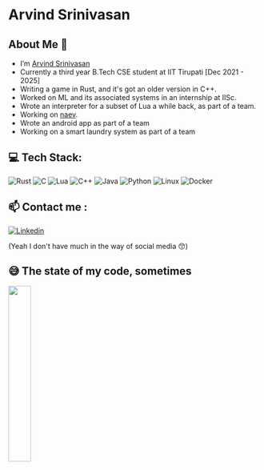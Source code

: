 # Arvind Srinivasan


## About Me 👋

-   I’m [Arvind Srinivasan](https://github.com/Hraelzyr)
-   Currently a third year B.Tech CSE student at IIT Tirupati [Dec 2021 - 2025]
-   Writing a game in Rust, and it's got an older version in C++.
-   Worked on ML and its associated systems in an internship at IISc.
-   Wrote an interpreter for a subset of Lua a while back, as part of a team.
-   Working on [naev](https://github.com/naev/naev).
-   Wrote an android app as part of a team
-   Working on a smart laundry system as part of a team

## 💻 Tech Stack:
![Rust](https://img.shields.io/badge/Rust-000000.svg?style=for-the-badge&logo=Rust&logoColor=white) ![C](https://img.shields.io/badge/c-%2300599C.svg?style=for-the-badge&logo=c&logoColor=white) ![Lua](https://img.shields.io/badge/Lua-2C2D72.svg?style=for-the-badge&logo=Lua&logoColor=white) ![C++](https://img.shields.io/badge/c++-%2300599C.svg?style=for-the-badge&logo=c%2B%2B&logoColor=white) ![Java](https://img.shields.io/badge/java-%23ED8B00.svg?style=for-the-badge&logo=java&logoColor=white) ![Python](https://img.shields.io/badge/python-3670A0?style=for-the-badge&logo=python&logoColor=ffdd54) ![Linux](https://img.shields.io/badge/Linux-FCC624?style=for-the-badge&logo=linux&logoColor=black) ![Docker](https://img.shields.io/badge/docker-%230db7ed.svg?style=for-the-badge&logo=docker&logoColor=white)

## 📫 Contact me :

[![Linkedin](https://img.shields.io/badge/LinkedIn-blue?style=for-the-badge&logo=linkedin&logoColor=white)](https://www.linkedin.com/in/arvind-srinivas4n/)

(Yeah I don't have much in the way of social media 😙)

<!--## 🏆 GitHub Trophies
![](https://github-profile-trophy.vercel.app/?username=Hraelzyr&theme=radical&no-frame=false&no-bg=true&margin-w=4)
-->
## 😅 The state of my code, sometimes

<div id="header">
  <img src="https://media.giphy.com/media/v1.Y2lkPTc5MGI3NjExZTBxdjUzZTRnbXRjemM2cm1jZGExMWI5ZTVrMTM3N2thbHFtcXlteiZlcD12MV9pbnRlcm5hbF9naWZfYnlfaWQmY3Q9cw/JR7iS0j2YwfW9mopu3/giphy.gif" width="30%" height="30%" frameBorder="0" />
</div>

<!--
**Hraelzyr/Hraelzyr** is a ✨ _special_ ✨ repository because its `README.md` (this file) appears on your GitHub profile.

Here are some ideas to get you started:

- 🔭 I’m currently working on ...
- 🌱 I’m currently learning ...
- 👯 I’m looking to collaborate on ...
- 🤔 I’m looking for help with ...
- 💬 Ask me about ...
- 📫 How to reach me: ...
- 😄 Pronouns: ...
- ⚡ Fun fact: ...
-->
